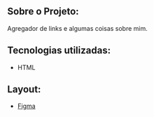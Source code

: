 ## Sobre o Projeto:

Agregador de links e algumas coisas sobre mim.

## Tecnologias utilizadas:

- HTML

## Layout:

- [Figma](https://www.figma.com/)

